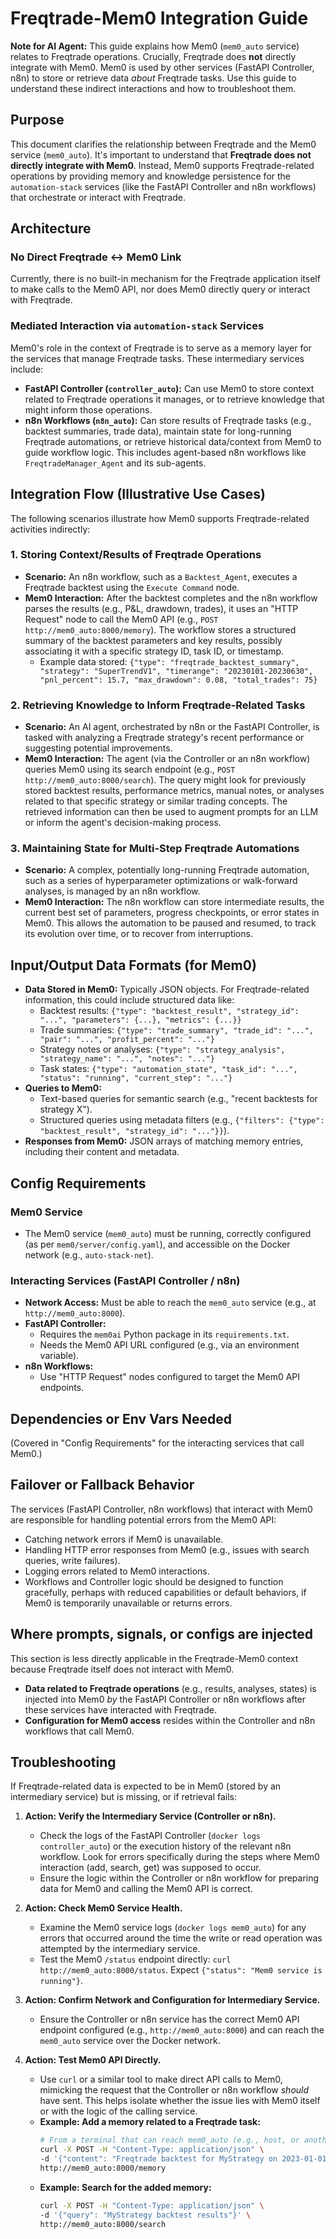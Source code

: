 # Freqtrade-Mem0 Integration Guide

**Note for AI Agent:** This guide explains how Mem0 (`mem0_auto` service) relates to Freqtrade operations. Crucially, Freqtrade does **not** directly integrate with Mem0. Mem0 is used by other services (FastAPI Controller, n8n) to store or retrieve data *about* Freqtrade tasks. Use this guide to understand these indirect interactions and how to troubleshoot them.

## Purpose
<!-- source: docs/setup/02_Trading.md, docs/setup/05_Agent_Capabilities_and_Interaction.md -->
This document clarifies the relationship between Freqtrade and the Mem0 service (`mem0_auto`). It's important to understand that **Freqtrade does not directly integrate with Mem0**. Instead, Mem0 supports Freqtrade-related operations by providing memory and knowledge persistence for the `automation-stack` services (like the FastAPI Controller and n8n workflows) that orchestrate or interact with Freqtrade.

## Architecture
<!-- source: docs/setup/02_Trading.md, docs/setup/05_Agent_Capabilities_and_Interaction.md -->

### No Direct Freqtrade <-> Mem0 Link
Currently, there is no built-in mechanism for the Freqtrade application itself to make calls to the Mem0 API, nor does Mem0 directly query or interact with Freqtrade.
<!-- source: docs/setup/02_Trading.md ("Current Status: Direct Freqtrade <-> Mem0 integration is not yet implemented.") -->

### Mediated Interaction via `automation-stack` Services
Mem0's role in the context of Freqtrade is to serve as a memory layer for the services that manage Freqtrade tasks. These intermediary services include:
*   **FastAPI Controller (`controller_auto`):** Can use Mem0 to store context related to Freqtrade operations it manages, or to retrieve knowledge that might inform those operations.
*   **n8n Workflows (`n8n_auto`):** Can store results of Freqtrade tasks (e.g., backtest summaries, trade data), maintain state for long-running Freqtrade automations, or retrieve historical data/context from Mem0 to guide workflow logic. This includes agent-based n8n workflows like `FreqtradeManager_Agent` and its sub-agents.
    <!-- source: docs/setup/02_Trading.md, docs/setup/05_Agent_Capabilities_and_Interaction.md -->

## Integration Flow (Illustrative Use Cases)

The following scenarios illustrate how Mem0 supports Freqtrade-related activities indirectly:

### 1. Storing Context/Results of Freqtrade Operations
<!-- source: docs/setup/04_Cross_Stack_Integration_Guide.md (n8n <-> Mem0), docs/services/n8n/prompt_library/CentralBrain.md (Backtest_Agent concept) -->
*   **Scenario:** An n8n workflow, such as a `Backtest_Agent`, executes a Freqtrade backtest using the `Execute Command` node.
*   **Mem0 Interaction:** After the backtest completes and the n8n workflow parses the results (e.g., P&L, drawdown, trades), it uses an "HTTP Request" node to call the Mem0 API (e.g., `POST http://mem0_auto:8000/memory`). The workflow stores a structured summary of the backtest parameters and key results, possibly associating it with a specific strategy ID, task ID, or timestamp.
    *   Example data stored: `{"type": "freqtrade_backtest_summary", "strategy": "SuperTrendV1", "timerange": "20230101-20230630", "pnl_percent": 15.7, "max_drawdown": 0.08, "total_trades": 75}`

### 2. Retrieving Knowledge to Inform Freqtrade-Related Tasks
<!-- source: docs/setup/05_Agent_Capabilities_and_Interaction.md (Mem0 for knowledge retrieval) -->
*   **Scenario:** An AI agent, orchestrated by n8n or the FastAPI Controller, is tasked with analyzing a Freqtrade strategy's recent performance or suggesting potential improvements.
*   **Mem0 Interaction:** The agent (via the Controller or an n8n workflow) queries Mem0 using its search endpoint (e.g., `POST http://mem0_auto:8000/search`). The query might look for previously stored backtest results, performance metrics, manual notes, or analyses related to that specific strategy or similar trading concepts. The retrieved information can then be used to augment prompts for an LLM or inform the agent's decision-making process.

### 3. Maintaining State for Multi-Step Freqtrade Automations
<!-- source: docs/setup/02_Trading.md (Potential uses for Mem0) -->
*   **Scenario:** A complex, potentially long-running Freqtrade automation, such as a series of hyperparameter optimizations or walk-forward analyses, is managed by an n8n workflow.
*   **Mem0 Interaction:** The n8n workflow can store intermediate results, the current best set of parameters, progress checkpoints, or error states in Mem0. This allows the automation to be paused and resumed, to track its evolution over time, or to recover from interruptions.

## Input/Output Data Formats (for Mem0)

*   **Data Stored in Mem0:** Typically JSON objects. For Freqtrade-related information, this could include structured data like:
    *   Backtest results: `{"type": "backtest_result", "strategy_id": "...", "parameters": {...}, "metrics": {...}}`
    *   Trade summaries: `{"type": "trade_summary", "trade_id": "...", "pair": "...", "profit_percent": "..."}`
    *   Strategy notes or analyses: `{"type": "strategy_analysis", "strategy_name": "...", "notes": "..."}`
    *   Task states: `{"type": "automation_state", "task_id": "...", "status": "running", "current_step": "..."}`
*   **Queries to Mem0:**
    *   Text-based queries for semantic search (e.g., "recent backtests for strategy X").
    *   Structured queries using metadata filters (e.g., `{"filters": {"type": "backtest_result", "strategy_id": "..."}}`).
*   **Responses from Mem0:** JSON arrays of matching memory entries, including their content and metadata.

## Config Requirements
<!-- source: docs/setup/04_Cross_Stack_Integration_Guide.md, docs/setup/03_Core_Services_Configuration_and_Verification.md -->

### Mem0 Service
*   The Mem0 service (`mem0_auto`) must be running, correctly configured (as per `mem0/server/config.yaml`), and accessible on the Docker network (e.g., `auto-stack-net`).

### Interacting Services (FastAPI Controller / n8n)
*   **Network Access:** Must be able to reach the `mem0_auto` service (e.g., at `http://mem0_auto:8000`).
*   **FastAPI Controller:**
    *   Requires the `mem0ai` Python package in its `requirements.txt`.
    *   Needs the Mem0 API URL configured (e.g., via an environment variable).
*   **n8n Workflows:**
    *   Use "HTTP Request" nodes configured to target the Mem0 API endpoints.

## Dependencies or Env Vars Needed
(Covered in "Config Requirements" for the interacting services that call Mem0.)

## Failover or Fallback Behavior

The services (FastAPI Controller, n8n workflows) that interact with Mem0 are responsible for handling potential errors from the Mem0 API:
*   Catching network errors if Mem0 is unavailable.
*   Handling HTTP error responses from Mem0 (e.g., issues with search queries, write failures).
*   Logging errors related to Mem0 interactions.
*   Workflows and Controller logic should be designed to function gracefully, perhaps with reduced capabilities or default behaviors, if Mem0 is temporarily unavailable or returns errors.

## Where prompts, signals, or configs are injected

This section is less directly applicable in the Freqtrade-Mem0 context because Freqtrade itself does not interact with Mem0.
*   **Data related to Freqtrade operations** (e.g., results, analyses, states) is injected into Mem0 *by* the FastAPI Controller or n8n workflows after these services have interacted with Freqtrade.
*   **Configuration for Mem0 access** resides within the Controller and n8n workflows that call Mem0.

## Troubleshooting
<!-- source: FT_int_guide.md (adapted general troubleshooting) -->
If Freqtrade-related data is expected to be in Mem0 (stored by an intermediary service) but is missing, or if retrieval fails:

1.  **Action: Verify the Intermediary Service (Controller or n8n).**
    *   Check the logs of the FastAPI Controller (`docker logs controller_auto`) or the execution history of the relevant n8n workflow. Look for errors specifically during the steps where Mem0 interaction (add, search, get) was supposed to occur.
    *   Ensure the logic within the Controller or n8n workflow for preparing data for Mem0 and calling the Mem0 API is correct.

2.  **Action: Check Mem0 Service Health.**
    *   Examine the Mem0 service logs (`docker logs mem0_auto`) for any errors that occurred around the time the write or read operation was attempted by the intermediary service.
    *   Test the Mem0 `/status` endpoint directly: `curl http://mem0_auto:8000/status`. Expect `{"status": "Mem0 service is running"}`.

3.  **Action: Confirm Network and Configuration for Intermediary Service.**
    *   Ensure the Controller or n8n service has the correct Mem0 API endpoint configured (e.g., `http://mem0_auto:8000`) and can reach the `mem0_auto` service over the Docker network.

4.  **Action: Test Mem0 API Directly.**
    *   Use `curl` or a similar tool to make direct API calls to Mem0, mimicking the request that the Controller or n8n workflow *should* have sent. This helps isolate whether the issue lies with Mem0 itself or with the logic of the calling service.
    *   **Example: Add a memory related to a Freqtrade task:**
        ```bash
        # From a terminal that can reach mem0_auto (e.g., host, or another container on auto-stack-net)
        curl -X POST -H "Content-Type: application/json" \
        -d '{"content": "Freqtrade backtest for MyStrategy on 2023-01-01 completed with PnL 5%", "metadata": {"app": "freqtrade", "task": "backtest", "strategy": "MyStrategy"}}' \
        http://mem0_auto:8000/memory
        ```
    *   **Example: Search for the added memory:**
        ```bash
        curl -X POST -H "Content-Type: application/json" \
        -d '{"query": "MyStrategy backtest results"}' \
        http://mem0_auto:8000/search
        ```
